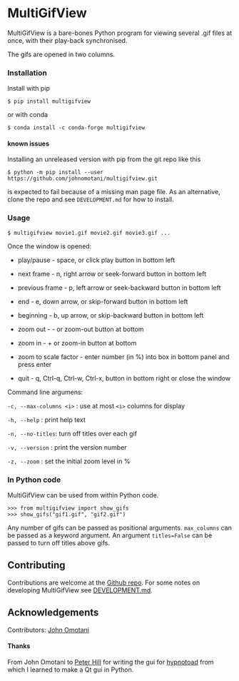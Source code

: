 MultiGifView
============

MultiGifView is a bare-bones Python program for viewing several .gif files at
once, with their play-back synchronised.

The gifs are opened in two columns.

### Installation

Install with pip

    $ pip install multigifview

or with conda

    $ conda install -c conda-forge multigifview

#### known issues

Installing an unreleased version with pip from the git repo like this

    $ python -m pip install --user https://github.com/johnomotani/multigifview.git

is expected to fail because of a missing man page file. As an alternative,
clone the repo and see ``DEVELOPMENT.md`` for how to install.

### Usage

    $ multigifview movie1.gif movie2.gif movie3.gif ...

Once the window is opened:

* play/pause - space, or click play button in bottom left

* next frame - n, right arrow or seek-forward button in bottom left

* previous frame - p, left arrow or seek-backward button in bottom left

* end - e, down arrow, or skip-forward button in bottom left

* beginning - b, up arrow, or skip-backward button in bottom left

* zoom out - - or zoom-out button at bottom

* zoom in - + or zoom-in button at bottom

* zoom to scale factor - enter number (in %) into box in bottom panel and press
  enter

* quit - q, Ctrl-q, Ctrl-w, Ctrl-x, button in bottom right or close the window

Command line argumens:

``-c, --max-columns <i>`` : use at most ``<i>`` columns for display

``-h, --help`` : print help text

``-n, --no-titles``: turn off titles over each gif

``-v, --version`` : print the version number

``-z, --zoom`` : set the initial zoom level in %

### In Python code

MultiGifView can be used from within Python code.

    >>> from multigifview import show_gifs
    >>> show_gifs("gif1.gif", "gif2.gif")

Any number of gifs can be passed as positional arguments. ``max_columns`` can
be passed as a keyword argument. An argument ``titles=False`` can be passed to
turn off titles above gifs.

Contributing
------------

Contributions are welcome at the [Github
repo](https://github.com/johnomotani/multigifview). For some notes on
developing MultiGifView see [DEVELOPMENT.md](DEVELOPMENT.md).

Acknowledgements
----------------

Contributors: [John Omotani](https://github.com/johnomotani)

#### Thanks

From John Omotani to [Peter Hill](https://github.com/ZedThree) for writing the
gui for [hypnotoad](https://github.com/boutproject/hypnotoad) from which I
learned to make a Qt gui in Python.
